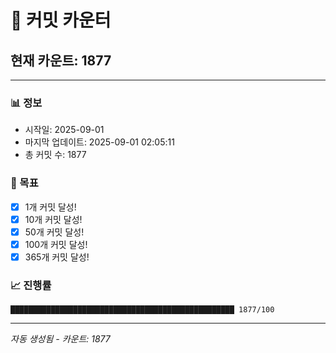 # 🔢 커밋 카운터

## 현재 카운트: 1877

---

### 📊 정보
- 시작일: 2025-09-01
- 마지막 업데이트: 2025-09-01 02:05:11
- 총 커밋 수: 1877

### 🎯 목표
- [x] 1개 커밋 달성!
- [x] 10개 커밋 달성!
- [x] 50개 커밋 달성!
- [x] 100개 커밋 달성!
- [x] 365개 커밋 달성!

### 📈 진행률
```
██████████████████████████████████████████████████ 1877/100
```

---
*자동 생성됨 - 카운트: 1877*
